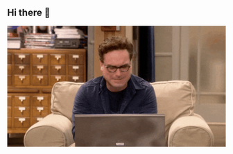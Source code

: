 ## Hi there 👋


<img src = "https://github.com/ShYakov/ShYakov/blob/main/giphy.gif" alt="The Unlimted" width="1000">
